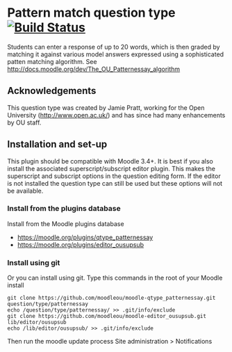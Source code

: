 # Pattern match question type [![Build Status](https://travis-ci.org/moodleou/moodle-qtype_patternessay.svg?branch=master)](https://travis-ci.org/moodleou/moodle-qtype_patternessay)

Students can enter a response of up to 20 words, which is then graded by matching
it against various model answers expressed using a sophisticated patten
matching algorithm. See http://docs.moodle.org/dev/The_OU_Patternessay_algorithm


## Acknowledgements

This question type was created by Jamie Pratt, working for the Open University
(http://www.open.ac.uk/) and has since had many enhancements by OU staff.


## Installation and set-up

This plugin should be compatible with Moodle 3.4+. It is best if you also install
the associated superscript/subscript editor plugin. This makes the superscript
and subscript options in the question editing form.  If the editor is not
installed the question type can still be used but these options will not be
available.

### Install from the plugins database

Install from the Moodle plugins database
* https://moodle.org/plugins/qtype_patternessay
* https://moodle.org/plugins/editor_ousupsub

### Install using git

Or you can install using git. Type this commands in the root of your Moodle install

    git clone https://github.com/moodleou/moodle-qtype_patternessay.git question/type/patternessay
    echo /question/type/patternessay/ >> .git/info/exclude
    git clone https://github.com/moodleou/moodle-editor_ousupsub.git lib/editor/ousupsub
    echo /lib/editor/ousupsub/ >> .git/info/exclude

Then run the moodle update process
Site administration > Notifications
